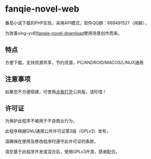 # fanqie-novel-web
番茄小说下载的PHP实现，采用API模式，软件QQ群：689491527（闲聊），

为改善xing-yv的[fanqie-novel-download](https://github.com/xing-yv/fanqie-novel-download)使用场景创作而来。
## 特点
方便下载，支持资源共享，节约资源，PC/ANDROID/MACOS/LINUX通用
## 注意事项
如果您不方便搭建，可使用[点我打开](http://47.109.132.84/)公共版，请珍惜！
## 许可证
为保护此程序不被用于不良商业行为，

此程序根据GNU通用公共许可证第3版（GPLv3）发布，

请确保在使用及修改程序时遵守此许可证的条款，

请您基于此程序开发或混合后，使用GPLv3开源，感谢配合。
